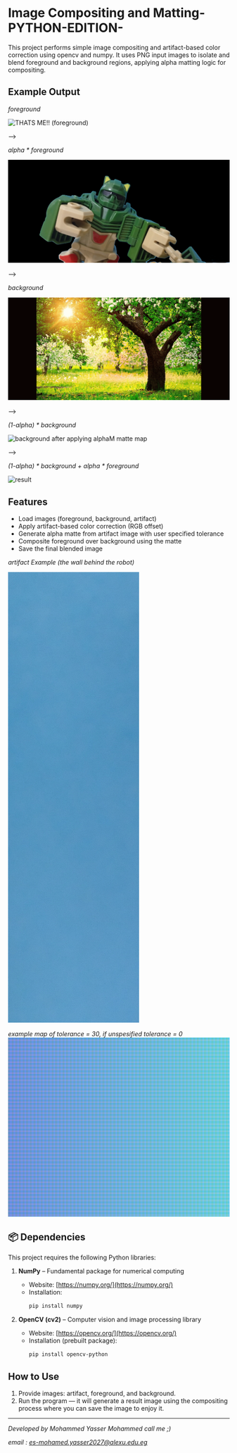 # Image Compositing and Matting-PYTHON-EDITION-

This project performs simple image compositing and artifact-based color correction using opencv and numpy. It uses PNG input images to isolate and blend foreground and background regions, applying alpha matting logic for compositing.

## Example Output
*foreground*

![THATS ME!! (foreground)](result/foreground/me.png)

-->

*alpha \* foreground*

![after artifact removal](result/foreground/foreground.png)

-->

*background*

![background](result/background/nature.png)

-->

*(1-alpha) \* background*

![background after applying alphaM matte map](result/background/background.png)

-->

*(1-alpha) \* background + alpha \* foreground*

![result](result/result.png)


## Features

- Load images (foreground, background, artifact)
- Apply artifact-based color correction (RGB offset)
- Generate alpha matte from artifact image with user specified tolerance
- Composite foreground over background using the matte
- Save the final blended image

*artifact Example (the wall behind the robot)*

![artifact Example](result/artifacts/my_wall.png)

*example map of tolerance = 30, if unspesified tolerance = 0*  
![tolerance map](result/artifacts/artifact_tolerance.png)

## 📦 Dependencies

This project requires the following Python libraries:

1. **NumPy** – Fundamental package for numerical computing  
   - Website: [https://numpy.org/](https://numpy.org/)  
   - Installation:  
     ```bash
     pip install numpy
     ```

2. **OpenCV (cv2)** – Computer vision and image processing library  
   - Website: [https://opencv.org/](https://opencv.org/)  
   - Installation (prebuilt package):  
     ```bash
     pip install opencv-python
     ```

## How to Use

1. Provide images: artifact, foreground, and background.
2. Run the program — it will generate a result image using the compositing process where you can save the image to enjoy it.

---

*Developed by Mohammed Yasser Mohammed* 
*call me ;)*


*email : es-mohamed.yasser2027@alexu.edu.eg* 

